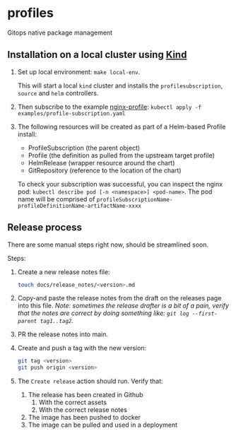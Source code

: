 # profiles
Gitops native package management

## Installation on a local cluster using [Kind](https://kind.sigs.k8s.io/)
1. Set up local environment: `make local-env`.

    This will start a local `kind` cluster and installs
    the `profilesubscription`, `source` and `helm` controllers.

1. Then subscribe to the example [nginx-profile](https://github.com/weaveworks/nginx-profile): `kubectl apply -f examples/profile-subscription.yaml`

1. The following resources will be created as part of a Helm-based Profile install:
    - ProfileSubscription (the parent object)
    - Profile (the definition as pulled from the upstream target profile)
    - HelmRelease (wrapper resource around the chart)
    - GitRepository (reference to the location of the chart)

    To check your subscription was successful, you can inspect the nginx pod:
    `kubectl describe pod [-n <namespace>] <pod-name>`.
    The pod name will be comprised of `profileSubscriptionName-profileDefinitionName-artifactName-xxxx`

## Release process
There are some manual steps right now, should be streamlined soon.

Steps:

1. Create a new release notes file:
	```sh
	touch docs/release_notes/<version>.md
	```

1. Copy-and paste the release notes from the draft on the releases page into this file.
    _Note: sometimes the release drafter is a bit of a pain, verify that the notes are
    correct by doing something like: `git log --first-parent tag1..tag2`._

1. PR the release notes into main.

1. Create and push a tag with the new version:
	```sh
	git tag <version>
	git push origin <version>
	```

1. The `Create release` action should run. Verify that:
	1. The release has been created in Github
		1. With the correct assets
		1. With the correct release notes
	1. The image has been pushed to docker
	1. The image can be pulled and used in a deployment
